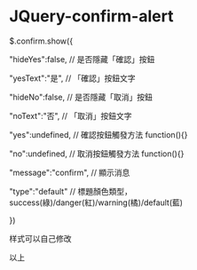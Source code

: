 # JQuery-confirm-alert
$.confirm.show({

  "hideYes":false, // 是否隱藏「確認」按鈕	

  "yesText":"是", // 「確認」按鈕文字
  
  "hideNo":false, // 是否隱藏「取消」按鈕
  
  "noText":"否", // 「取消」按鈕文字
  
  "yes":undefined, // 確認按鈕觸發方法 function(){}
	
  "no":undefined, // 取消按鈕觸發方法 function(){}
  
  "message":"confirm", // 顯示消息
	
  "type":"default" // 標題顏色類型，success(綠)/danger(紅)/warning(橘)/default(藍)
	
})

样式可以自己修改

以上
